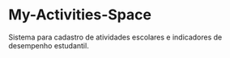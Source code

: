 # My-Activities-Space
Sistema para cadastro de atividades escolares e indicadores de desempenho estudantil.
